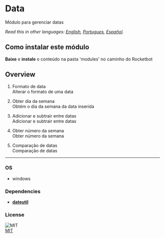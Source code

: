 # Data
  
Módulo para gerenciar datas  

*Read this in other languages: [English](README.md), [Portugues](README.pr.md), [Español](README.es.md).*

## Como instalar este módulo
  
__Baixe__ e __instale__ o conteúdo na pasta 'modules' no caminho do Rocketbot  



## Overview


1. Formato de data  
Alterar o formato de uma data

2. Obter dia da semana  
Obtém o dia da semana da data inserida

3. Adicionar e subtrair entre datas  
Adicionar e subtrair entre datas

4. Obter número da semana  
Obter número da semana

5. Comparação de datas  
Comparação de datas  




----
### OS

- windows

### Dependencies
- [**dateutil**](https://pypi.org/project/dateutil/)
### License
  
![MIT](https://camo.githubusercontent.com/107590fac8cbd65071396bb4d04040f76cde5bde/687474703a2f2f696d672e736869656c64732e696f2f3a6c6963656e73652d6d69742d626c75652e7376673f7374796c653d666c61742d737175617265)  
[MIT](http://opensource.org/licenses/mit-license.ph)